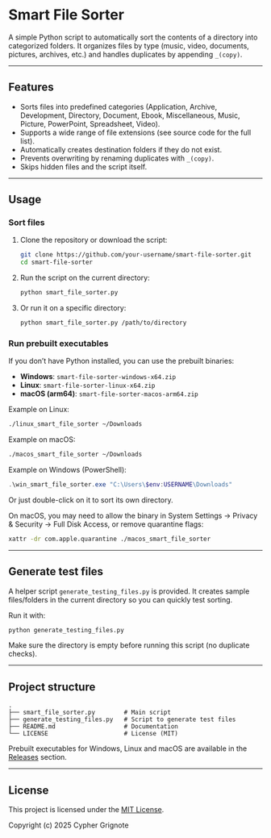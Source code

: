 # Smart File Sorter

A simple Python script to automatically sort the contents of a directory into categorized folders.
It organizes files by type (music, video, documents, pictures, archives, etc.) and handles duplicates by appending `_(copy)`.

---

## Features
- Sorts files into predefined categories (Application, Archive, Development, Directory, Document, Ebook, Miscellaneous, Music, Picture, PowerPoint, Spreadsheet, Video).
- Supports a wide range of file extensions (see source code for the full list).
- Automatically creates destination folders if they do not exist.
- Prevents overwriting by renaming duplicates with `_(copy)`.
- Skips hidden files and the script itself.

---

## Usage

### Sort files
1. Clone the repository or download the script:
   ```bash
   git clone https://github.com/your-username/smart-file-sorter.git
   cd smart-file-sorter
   ```
2. Run the script on the current directory:
    ```bash
    python smart_file_sorter.py
    ```
3. Or run it on a specific directory:
    ```bash
    python smart_file_sorter.py /path/to/directory
    ```

### Run prebuilt executables
If you don’t have Python installed, you can use the prebuilt binaries:

- **Windows**: `smart-file-sorter-windows-x64.zip`
- **Linux**: `smart-file-sorter-linux-x64.zip`
- **macOS (arm64)**: `smart-file-sorter-macos-arm64.zip`

Example on Linux:
```bash
./linux_smart_file_sorter ~/Downloads
```

Example on macOS:
```bash
./macos_smart_file_sorter ~/Downloads
```

Example on Windows (PowerShell):
```powershell
.\win_smart_file_sorter.exe "C:\Users\$env:USERNAME\Downloads"
```
Or just double-click on it to sort its own directory.

On macOS, you may need to allow the binary in System Settings → Privacy & Security → Full Disk Access, or remove quarantine flags:
```bash
xattr -dr com.apple.quarantine ./macos_smart_file_sorter
```

---

## Generate test files
A helper script `generate_testing_files.py` is provided.
It creates sample files/folders in the current directory so you can quickly test sorting.

Run it with:
```bash
python generate_testing_files.py
```
Make sure the directory is empty before running this script (no duplicate checks).

---

## Project structure

```
.
├── smart_file_sorter.py        # Main script
├── generate_testing_files.py   # Script to generate test files
├── README.md                   # Documentation
└── LICENSE                     # License (MIT)
```
Prebuilt executables for Windows, Linux and macOS are available in the [Releases](../../releases) section.

---

## License

This project is licensed under the [MIT License](LICENSE).


Copyright (c) 2025 Cypher Grignote


